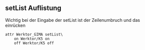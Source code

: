 ## setList Auflistung

Wichtig bei der Eingabe der setList ist der Zeilenumbruch und das einrücken

```
attr Werktor_GIMA setList\
    on Werktor/K5 on
    off Werktor/K5 off
```
